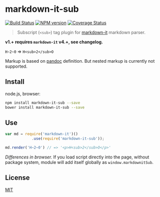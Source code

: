 # markdown-it-sub

[![Build Status](https://img.shields.io/travis/markdown-it/markdown-it-sub/master.svg?style=flat)](https://travis-ci.org/markdown-it/markdown-it-sub)
[![NPM version](https://img.shields.io/npm/v/markdown-it-sub.svg?style=flat)](https://www.npmjs.org/package/markdown-it-sub)
[![Coverage Status](https://img.shields.io/coveralls/markdown-it/markdown-it-sub/master.svg?style=flat)](https://coveralls.io/r/markdown-it/markdown-it-sub?branch=master)

> Subscript (`<sub>`) tag plugin for [markdown-it](https://github.com/markdown-it/markdown-it) markdown parser.

__v1.+ requires `markdown-it` v4.+, see changelog.__

`H~2~0` => `H<sub>2</sub>O`

Markup is based on [pandoc](http://johnmacfarlane.net/pandoc/README.html#superscripts-and-subscripts) definition. But nested markup is currently not supported.


## Install

node.js, browser:

```bash
npm install markdown-it-sub --save
bower install markdown-it-sub --save
```

## Use

```js
var md = require('markdown-it')()
            .use(require('markdown-it-sub'));

md.render('H~2~0') // => '<p>H<sub>2</sub>O</p>'
```

_Differences in browser._ If you load script directly into the page, without
package system, module will add itself globally as `window.markdownitSub`.


## License

[MIT](https://github.com/markdown-it/markdown-it-sub/blob/master/LICENSE)

